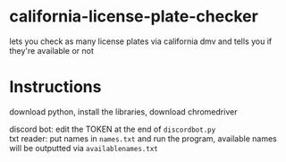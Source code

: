 # california-license-plate-checker
lets you check as many license plates via california dmv and tells you if they're available or not

# Instructions
download python, install the libraries, download chromedriver 

discord bot: edit the TOKEN at the end of `discordbot.py`
<br>txt reader: put names in `names.txt` and run the program, available names will be outputted via `availablenames.txt`
